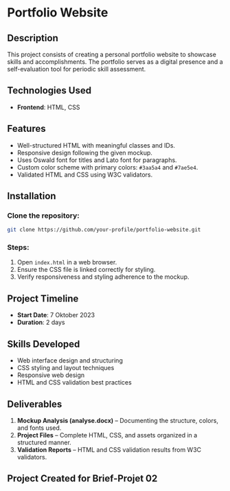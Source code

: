 # Portfolio Website

## Description
This project consists of creating a personal portfolio website to showcase skills and accomplishments. The portfolio serves as a digital presence and a self-evaluation tool for periodic skill assessment.

## Technologies Used
- **Frontend**: HTML, CSS

## Features
- Well-structured HTML with meaningful classes and IDs.
- Responsive design following the given mockup.
- Uses Oswald font for titles and Lato font for paragraphs.
- Custom color scheme with primary colors: `#3aa5a4` and `#7ae5e4`.
- Validated HTML and CSS using W3C validators.

## Installation
### Clone the repository:
```sh
git clone https://github.com/your-profile/portfolio-website.git
```
### Steps:
1. Open `index.html` in a web browser.
2. Ensure the CSS file is linked correctly for styling.
3. Verify responsiveness and styling adherence to the mockup.

## Project Timeline
- **Start Date**: 7 Oktober 2023
- **Duration**: 2 days

## Skills Developed
- Web interface design and structuring
- CSS styling and layout techniques
- Responsive web design
- HTML and CSS validation best practices

## Deliverables
1. **Mockup Analysis (analyse.docx)** – Documenting the structure, colors, and fonts used.
2. **Project Files** – Complete HTML, CSS, and assets organized in a structured manner.
3. **Validation Reports** – HTML and CSS validation results from W3C validators.

## Project Created for Brief-Projet 02

